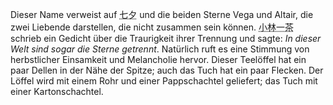<p>Dieser Name verweist auf <abbr title="tanabata">七夕</abbr> und die beiden Sterne Vega und Altair, die zwei Liebende darstellen, die nicht zusammen sein können. <abbr title="Kobayashi Issa">小林一茶</abbr> schrieb ein Gedicht über die Traurigkeit ihrer Trennung und sagte: <em>In dieser Welt sind sogar die Sterne getrennt</em>. Natürlich ruft es eine Stimmung von herbstlicher Einsamkeit und Melancholie hervor. Dieser Teelöffel hat ein paar Dellen in der Nähe der Spitze; auch das Tuch hat ein paar Flecken. Der Löffel wird mit einem Rohr und einer Pappschachtel geliefert; das Tuch mit einer Kartonschachtel.</p>
